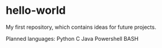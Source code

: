 # hello-world
My first repository, which contains ideas for future projects.

Planned languages:
  Python
  C
  Java
  Powershell 
  BASH
  
